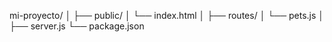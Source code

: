mi-proyecto/
│
├── public/
│   └── index.html
│
├── routes/
│   └── pets.js
│
├── server.js
└── package.json
